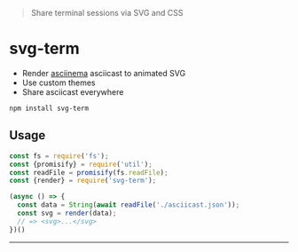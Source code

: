 > Share terminal sessions via SVG and CSS

# svg-term

* Render [asciinema][asciinema] asciicast to animated SVG
* Use custom themes
* Share asciicast everywhere

```
npm install svg-term
```

## Usage

```js
const fs = require('fs');
const {promisify} = require('util');
const readFile = promisify(fs.readFile);
const {render} = require('svg-term');

(async () => {
  const data = String(await readFile('./asciicast.json'));
  const svg = render(data);
  // => <svg>...</svg>
})()

```

---

[asciinema]: https://asciinema.org/
